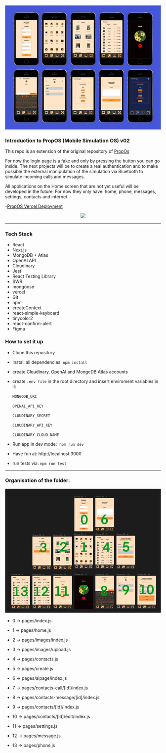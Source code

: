 ![pages of propOs](/public/header-picture.jpg)

### Introduction to PropOS (Mobile Simulation OS) v02

This repo is an extension of the original repository of [PropOs](https://github.com/MariaRiosNavarro/mobileSimulation-propOS)

For now the login page is a fake and only by pressing the button you can go inside. The next projects will be to create a real authentication and to make possible the external manipulation of the simulation via Bluetooth to simulate incoming calls and messages.

All applications on the Home screen that are not yet useful will be developed in the future. For now they only have: home, phone, messages, settings, contacts and internet.

-[PropOS Vercel Deployment]()

<div align="center">
  <img src="./public/appvideo.gif" height="410px"/>
</div>

---

### Tech Stack

- React
- Next.js
- MongoDB + Atlas
- OpenAI API
- Cloudinary
- Jest
- React Testing Library
- SWR
- mongoose
- vercel
- Git
- npm
- createContext
- react-simple-keyboard
- tinycolor2
- react-confirm-alert
- Figma

### How to set it up

- Clone this repository
- Install all dependencies: `npm install`
- create Cloudinary, OpenAI and MongoDB Atlas accounts
- create `.env file` in the root directory and insert enviroment variables in it:

  `MONGODB_URI`

  `OPENAI_API_KEY`

  `CLOUDINARY_SECRET`

  `CLOUDINARY_API_KEY`

  `CLOUDINARY_CLOUD_NAME`

- Run app in dev mode:  `npm run dev`

- Have fun at: http://localhost:3000

- run tests via: `npm run test`

---

### Organisation of the folder:

![Explanation of the folders in the App](/public/explanation-readme.jpg)

- 0 -> pages/index.js

- 1 -> pages/home.js

- 2 -> pages/images/index.js

- 3 -> pages/images/upload.js

- 4 -> pages/contacts.js

- 5 -> pages/create.js

- 6 -> pages/aipage/index.js

- 7 -> pages/contacts-call/[id]/index.js

- 8 -> pages/contacts-message/[id]/index.js

- 9 -> pages/contacts/[id]/index.js

- 10 -> pages/contacts/[id]/edit/index.js

- 11 -> pages/settings.js

- 12 -> pages/message.js

- 13 -> pages/phone.js
